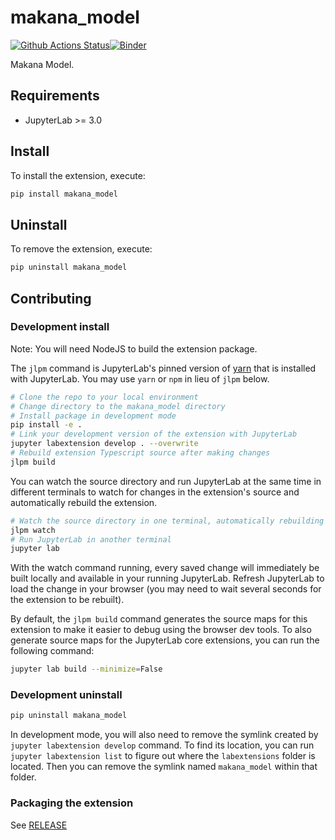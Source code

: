 # makana_model

[![Github Actions Status](https://github.com/vivek-lakhataria/makana-model/workflows/Build/badge.svg)](https://github.com/vivek-lakhataria/makana-model/actions/workflows/build.yml)[![Binder](https://mybinder.org/badge_logo.svg)](https://mybinder.org/v2/gh/vivek-lakhataria/makana-model/main?urlpath=lab)

Makana Model.



## Requirements

* JupyterLab >= 3.0

## Install

To install the extension, execute:

```bash
pip install makana_model
```

## Uninstall

To remove the extension, execute:

```bash
pip uninstall makana_model
```


## Contributing

### Development install

Note: You will need NodeJS to build the extension package.

The `jlpm` command is JupyterLab's pinned version of
[yarn](https://yarnpkg.com/) that is installed with JupyterLab. You may use
`yarn` or `npm` in lieu of `jlpm` below.

```bash
# Clone the repo to your local environment
# Change directory to the makana_model directory
# Install package in development mode
pip install -e .
# Link your development version of the extension with JupyterLab
jupyter labextension develop . --overwrite
# Rebuild extension Typescript source after making changes
jlpm build
```

You can watch the source directory and run JupyterLab at the same time in different terminals to watch for changes in the extension's source and automatically rebuild the extension.

```bash
# Watch the source directory in one terminal, automatically rebuilding when needed
jlpm watch
# Run JupyterLab in another terminal
jupyter lab
```

With the watch command running, every saved change will immediately be built locally and available in your running JupyterLab. Refresh JupyterLab to load the change in your browser (you may need to wait several seconds for the extension to be rebuilt).

By default, the `jlpm build` command generates the source maps for this extension to make it easier to debug using the browser dev tools. To also generate source maps for the JupyterLab core extensions, you can run the following command:

```bash
jupyter lab build --minimize=False
```

### Development uninstall

```bash
pip uninstall makana_model
```

In development mode, you will also need to remove the symlink created by `jupyter labextension develop`
command. To find its location, you can run `jupyter labextension list` to figure out where the `labextensions`
folder is located. Then you can remove the symlink named `makana_model` within that folder.

### Packaging the extension

See [RELEASE](RELEASE.md)
